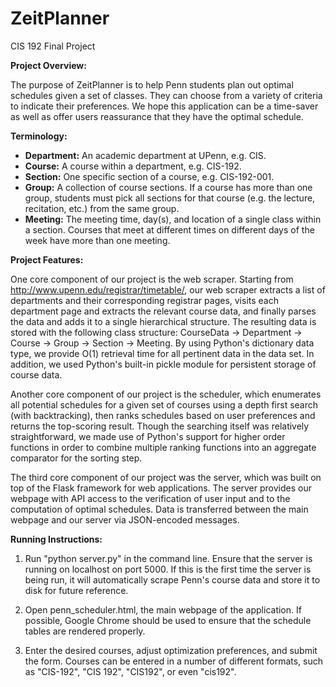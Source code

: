 ZeitPlanner
===========

CIS 192 Final Project

**Project Overview:**

The purpose of ZeitPlanner is to help Penn students plan out optimal schedules given a set of classes. They can choose from a variety of criteria to indicate their preferences. We hope this application can be a time-saver as well as offer users reassurance that they have the optimal schedule.

**Terminology:**

* **Department:** An academic department at UPenn, e.g. CIS.
* **Course:** A course within a department, e.g. CIS-192.
* **Section:** One specific section of a course, e.g. CIS-192-001.
* **Group:** A collection of course sections. If a course has more than one group, students must pick all sections for that course (e.g. the lecture, recitation, etc.) from the same group.
* **Meeting:** The meeting time, day(s), and location of a single class within a section. Courses that meet at different times on different days of the week have more than one meeting.

**Project Features:**

One core component of our project is the web scraper. Starting from http://www.upenn.edu/registrar/timetable/, our web scraper extracts a list of departments and their corresponding registrar pages, visits each department page and extracts the relevant course data, and finally parses the data and adds it to a single hierarchical structure. The resulting data is stored with the following class structure: CourseData -> Department -> Course -> Group -> Section -> Meeting. By using Python's dictionary data type, we provide O(1) retrieval time for all pertinent data in the data set. In addition, we used Python's built-in pickle module for persistent storage of course data.

Another core component of our project is the scheduler, which enumerates all potential schedules for a given set of courses using a depth first search (with backtracking), then ranks schedules based on user preferences and returns the top-scoring result. Though the searching itself was relatively straightforward, we made use of Python's support for higher order functions in order to combine multiple ranking functions into an aggregate comparator for the sorting step.

The third core component of our project was the server, which was built on top of the Flask framework for web applications. The server provides our webpage with API access to the verification of user input and to the computation of optimal schedules. Data is transferred between the main webpage and our server via JSON-encoded messages.

**Running Instructions:**

1.  Run "python server.py" in the command line. Ensure that the server is running on localhost on port 5000. If this is the first time the server is being run, it will automatically scrape Penn's course data and store it to disk for future reference.

2.  Open penn_scheduler.html, the main webpage of the application. If possible, Google Chrome should be used to ensure that the schedule tables are rendered properly.

3.  Enter the desired courses, adjust optimization preferences, and submit the form. Courses can be entered in a number of different formats, such as "CIS-192", "CIS 192", "CIS192", or even "cis192".
